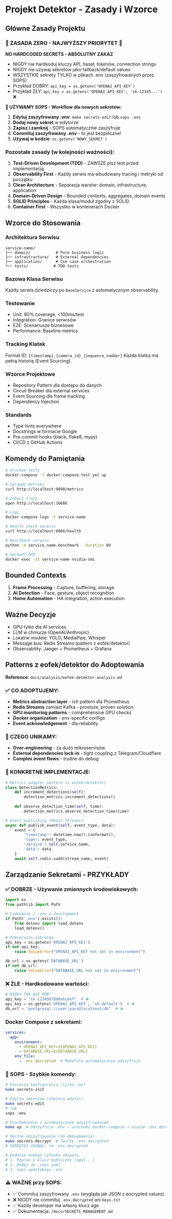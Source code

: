 # Projekt Detektor - Zasady i Wzorce

<!-- 
LLM PROJECT CONTEXT:
Ten plik jest "pamięcią projektu" - zawiera kluczowe decyzje i wzorce.
Używaj go gdy:
1. Implementujesz nowy serwis/komponent
2. Nie wiesz jak coś zrobić "the project way"
3. Potrzebujesz quick reference dla komend/standardów

WORKFLOW STARTOWY:
1. Przeczytaj ten plik w całości
2. Sprawdź aktualną fazę w architektura_systemu.md
3. Znajdź zadanie do wykonania ([ ] checkbox)
4. Otwórz jego dekompozycję (link "Szczegóły →")
5. Użyj /nakurwiaj <blok> do automatycznego wykonania
-->

## Główne Zasady Projektu

### 🚨 ZASADA ZERO - NAJWYŻSZY PRIORYTET 🚨
**NO HARDCODED SECRETS - ABSOLUTNY ZAKAZ**
- NIGDY nie hardkoduj kluczy API, haseł, tokenów, connection strings
- NIGDY nie używaj sekretów jako fallback/default values
- WSZYSTKIE sekrety TYLKO w plikach .env (zaszyfrowanych przez SOPS)
- Przykład DOBRY: `api_key = os.getenv('OPENAI_API_KEY')`
- Przykład ZŁY: `api_key = os.getenv('OPENAI_API_KEY', 'sk-12345...')` ❌

**🔐 UŻYWAMY SOPS - Workflow dla nowych sekretów:**
1. **Edytuj zaszyfrowany .env**: `make secrets-edit` lub `sops .env`
2. **Dodaj nowy sekret** w edytorze
3. **Zapisz i zamknij** - SOPS automatycznie zaszyfruje
4. **Commituj zaszyfrowany .env** - to jest bezpieczne!
5. **Używaj w kodzie**: `os.getenv('NOWY_SEKRET')`

### Pozostałe zasady (w kolejności ważności):
1. **Test-Driven Development (TDD)** - ZAWSZE pisz test przed implementacją
2. **Observability First** - Każdy serwis ma wbudowany tracing i metryki od początku
3. **Clean Architecture** - Separacja warstw: domain, infrastructure, application
4. **Domain-Driven Design** - Bounded contexts, aggregates, domain events
5. **SOLID Principles** - Każda klasa/moduł zgodny z SOLID
6. **Container First** - Wszystko w kontenerach Docker

## Wzorce do Stosowania

<!-- 
LLM IMPLEMENTATION GUIDE:
Poniższe wzorce są OBOWIĄZKOWE dla każdego nowego komponentu.
Copy-paste i dostosuj do swojego serwisu.
-->

### Architektura Serwisu
```
service-name/
├── domain/           # Pure business logic
├── infrastructure/   # External dependencies
├── application/      # Use case orchestration
└── tests/           # TDD tests
```

### Bazowa Klasa Serwisu
Każdy serwis dziedziczy po `BaseService` z automatycznym observability.

### Testowanie
- Unit: 80% coverage, <100ms/test
- Integration: Granice serwisów
- E2E: Scenariusze biznesowe
- Performance: Baseline metrics

### Tracking Klatek
Format ID: `{timestamp}_{camera_id}_{sequence_number}`
Każda klatka ma pełną historię (Event Sourcing).

### Wzorce Projektowe
- Repository Pattern dla dostępu do danych
- Circuit Breaker dla external services
- Event Sourcing dla frame tracking
- Dependency Injection

### Standards
- Type hints everywhere
- Docstrings w formacie Google
- Pre-commit hooks (black, flake8, mypy)
- CI/CD z GitHub Actions

## Komendy do Pamiętania

<!-- 
LLM QUICK REFERENCE:
Te komendy używaj podczas development i debugging.
Każdy serwis ma te same porty względne:
- 8001: rtsp-capture
- 8002: face-recognition
- 8003: object-detection
- 8004: ha-bridge
- 8005: llm-intent
-->

```bash
# Uruchom testy
docker-compose -f docker-compose.test.yml up

# Sprawdź metryki
curl http://localhost:9090/metrics

# Zobacz trace
open http://localhost:16686

# Logi
docker-compose logs -f service-name

# Health check serwisu
curl http://localhost:800X/health

# Benchmark serwisu
python -m service_name.benchmark --duration 60

# Sprawdź GPU
docker exec -it service-name nvidia-smi
```

## Bounded Contexts
1. **Frame Processing** - Capture, buffering, storage
2. **AI Detection** - Face, gesture, object recognition  
3. **Home Automation** - HA integration, action execution

## Ważne Decyzje
- GPU tylko dla AI services
- LLM w chmurze (OpenAI/Anthropic)
- Lokalne modele: YOLO, MediaPipe, Whisper
- Message bus: Redis Streams (pattern z eofek/detektor)
- Observability: Jaeger + Prometheus + Grafana

## Patterns z eofek/detektor do Adoptowania

**Reference**: `docs/analysis/eofek-detektor-analysis.md`

### ✅ CO ADOPTUJEMY:
- **Metrics abstraction layer** - ich pattern dla Prometheus
- **Redis Streams** zamiast Kafka - prostsze, proven solution
- **GPU monitoring patterns** - comprehensive GPU checks
- **Docker organization** - env-specific configs
- **Event acknowledgement** - dla reliability

### 🚫 CZEGO UNIKAMY:
- **Over-engineering** - za dużo mikroservisów
- **External dependencies lock-in** - tight coupling z Telegram/Cloudflare
- **Complex event flows** - trudne do debug

### 🔧 KONKRETNE IMPLEMENTACJE:
```python
# Metrics adapter pattern (z eofek/detektor)
class DetectionMetrics:
    def increment_detections(self):
        detection_metrics.increment_detections()
    
    def observe_detection_time(self, time):
        detection_metrics.observe_detection_time(time)

# Event publishing (Redis Streams)
async def publish_event(self, event_type, data):
    event = {
        'timestamp': datetime.now().isoformat(),
        'type': event_type,
        'service': self.service_name,
        'data': data
    }
    await self.redis.xadd(stream_name, event)
```

## Zarządzanie Sekretami - PRZYKŁADY

### ✅ DOBRZE - Używanie zmiennych środowiskowych:
```python
import os
from pathlib import Path

# Ładowanie z .env w development
if Path('.env').exists():
    from dotenv import load_dotenv
    load_dotenv()

# Pobieranie sekretów
api_key = os.getenv('OPENAI_API_KEY')
if not api_key:
    raise ValueError("OPENAI_API_KEY not set in environment")

db_url = os.getenv('DATABASE_URL')
if not db_url:
    raise ValueError("DATABASE_URL not set in environment")
```

### ❌ ŹLE - Hardkodowane wartości:
```python
# NIGDY TAK NIE RÓB!
api_key = "sk-1234567890abcdef"  # ❌
api_key = os.getenv('OPENAI_API_KEY', 'sk-default')  # ❌
db_url = "postgresql://user:pass@localhost/db"  # ❌
```

### Docker Compose z sekretami:
```yaml
services:
  app:
    environment:
      - OPENAI_API_KEY=${OPENAI_API_KEY}
      - DATABASE_URL=${DATABASE_URL}
    env_file:
      - .env.decrypted  # Makefile automatycznie odszyfruje
```

### 🔐 SOPS - Szybkie komendy:

```bash
# Pierwsza konfiguracja (tylko raz)
make secrets-init

# Edycja sekretów (otwiera edytor)
make secrets-edit
# lub
sops .env

# Uruchomienie z automatycznym odszyfrowaniem
make up  # Odszyfruje .env → uruchomi docker-compose → usunie .env.decrypted

# Ręczne odszyfrowanie (do debugowania)
make secrets-decrypt  # Tworzy .env.decrypted
# PAMIĘTAJ USUNĄĆ: rm .env.decrypted

# Dodanie nowego członka zespołu
# 1. Poproś o klucz publiczny (age1...)
# 2. Dodaj do .sops.yaml
# 3. sops updatekeys .env
```

### ⚠️ WAŻNE przy SOPS:
- ✅ Commituj zaszyfrowany `.env` (wygląda jak JSON z encrypted values)
- ❌ NIGDY nie commituj `.env.decrypted` ani `keys.txt`
- ✅ Każdy developer ma własny klucz age
- ✅ Dokumentacja: `/docs/SECRETS_MANAGEMENT.md`